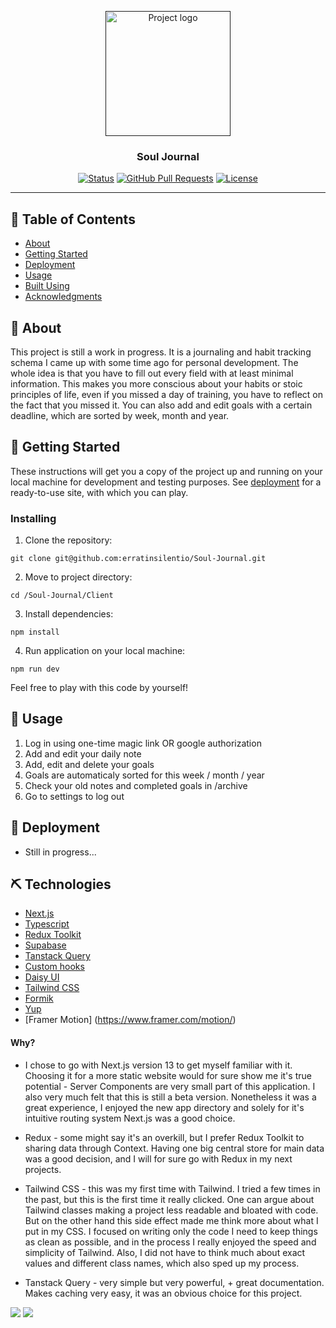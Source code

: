 <p align="center">
  <a href="" rel="noopener">
 <img width=200px height=200px src="https://media.giphy.com/media/3oriO1xZwWiTUcyv4s/giphy.gif" alt="Project logo"></a>
</p>

<h3 align="center">Soul Journal</h3>

<div align="center">

[![Status](https://img.shields.io/badge/status-active-success.svg)]()
[![GitHub Pull Requests](https://img.shields.io/github/issues-pr/kylelobo/The-Documentation-Compendium.svg)](https://github.com/erratinsilentio/Orders/pulls)
[![License](https://img.shields.io/badge/license-MIT-blue.svg)](/LICENSE)

</div>

---

## 📝 Table of Contents

- [About](#about)
- [Getting Started](#getting_started)
- [Deployment](#deployment)
- [Usage](#usage)
- [Built Using](#built_using)
- [Acknowledgments](#acknowledgement)

## 🧐 About <a name = "about"></a>

This project is still a work in progress. It is a journaling and habit tracking schema I came up with some time ago for personal development. The whole idea is that you have to fill out every field with at least minimal information. This makes you more conscious about your habits or stoic principles of life, even if you missed a day of training, you have to reflect on the fact that you missed it. You can also add and edit goals with a certain deadline, which are sorted by week, month and year.

## 🏁 Getting Started <a name = "getting_started"></a>

These instructions will get you a copy of the project up and running on your local machine for development and testing purposes. See [deployment](#deployment) for a ready-to-use site, with which you can play.

### Installing

1. Clone the repository:

```
git clone git@github.com:erratinsilentio/Soul-Journal.git
```

2. Move to project directory:

```
cd /Soul-Journal/Client
```

3. Install dependencies:

```
npm install
```

4. Run application on your local machine:

```
npm run dev
```

Feel free to play with this code by yourself!

## 🎈 Usage <a name="usage"></a>

1. Log in using one-time magic link OR google authorization
2. Add and edit your daily note
3. Add, edit and delete your goals
4. Goals are automaticaly sorted for this week / month / year
5. Check your old notes and completed goals in /archive
6. Go to settings to log out

## 🚀 Deployment <a name = "deployment"></a>

- Still in progress...

## ⛏️ Technologies <a name = "built_using"></a>

- [Next.js](https://nextjs.org)
- [Typescript](https://www.typescriptlang.org)
- [Redux Toolkit](https://redux-toolkit.js.org)
- [Supabase](https://supabase.com)
- [Tanstack Query](https://tanstack.com/query/latest)
- [Custom hooks](https://reactjs.org/docs/hooks-custom.html)
- [Daisy UI](https://daisyui.com)
- [Tailwind CSS](https://tailwindcss.com)
- [Formik](https://formik.org)
- [Yup](https://github.com/jquense/yup)
- [Framer Motion] (https://www.framer.com/motion/)

#### Why?

- I chose to go with Next.js version 13 to get myself familiar with it. Choosing it for a more static website would for sure show me it's true potential - Server Components are very small part of this application. I also very much felt that this is still a beta version. Nonetheless it was a great experience, I enjoyed the new app directory and solely for it's intuitive routing system Next.js was a good choice.

- Redux - some might say it's an overkill, but I prefer Redux Toolkit to sharing data through Context. Having one big central store for main data was a good decision, and I will for sure go with Redux in my next projects.

- Tailwind CSS - this was my first time with Tailwind. I tried a few times in the past, but this is the first time it really clicked. One can argue about Tailwind classes making a project less readable and bloated with code. But on the other hand this side effect made me think more about what I put in my CSS. I focused on writing only the code I need to keep things as clean as possible, and in the process I really enjoyed the speed and simplicity of Tailwind. Also, I did not have to think much about exact values and different class names, which also sped up my process.

- Tanstack Query - very simple but very powerful, + great documentation. Makes caching very easy, it was an obvious choice for this project.

<img src="https://res.cloudinary.com/dlj4gyfwy/image/upload/v1676638203/souljournal/Zrzut_ekranu_2023-02-17_o_13.49.10_cknpwi.png">
<img src="https://res.cloudinary.com/dlj4gyfwy/image/upload/v1676638203/souljournal/Zrzut_ekranu_2023-02-17_o_13.49.28_is8i60.png">
